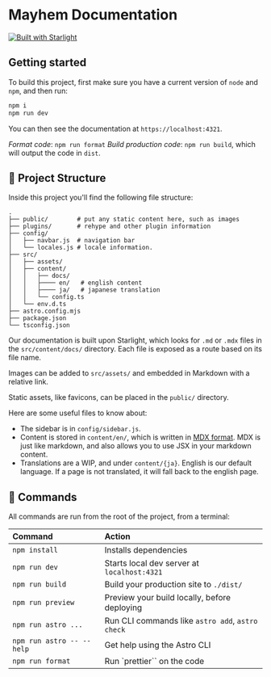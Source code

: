 # Mayhem Documentation

[![Built with Starlight](https://astro.badg.es/v2/built-with-starlight/tiny.svg)](https://starlight.astro.build)

## Getting started

To build this project, first make sure you have a current version of `node` and
`npm`, and then run:
```bash
npm i
npm run dev
```
You can then see the documentation at `https://localhost:4321`.

*Format code*:  `npm run format`
*Build production code*: `npm run build`, which will output the code in `dist`.




## 🚀 Project Structure

Inside this project you'll find the following file structure:
```
.
├── public/        # put any static content here, such as images
├── plugins/       # rehype and other plugin information
├── config/
│   ├── navbar.js  # navigation bar
│   └── locales.js # locale information. 
├── src/
│   ├── assets/
│   ├── content/
│   │   ├── docs/
│   │   ├──── en/   # english content
│   │   ├──── ja/   # japanese translation
│   │   └── config.ts
│   └── env.d.ts
├── astro.config.mjs
├── package.json
└── tsconfig.json
```

Our documentation is built upon Starlight, which looks for `.md` or `.mdx`
files in the `src/content/docs/` directory. Each file is exposed as a route
based on its file name.


Images can be added to `src/assets/` and embedded in Markdown with a relative link.

Static assets, like favicons, can be placed in the `public/` directory.

Here are some useful files to know about:
 * The sidebar is in `config/sidebar.js`.
 * Content is stored in `content/en/`, which is written in [MDX
   format](https://mdxjs.com/). MDX is just like markdown, and also allows you
   to use JSX in your markdown content. 
 * Translations are a WIP, and under `content/{ja}`. English is our default
   language. If a page is not translated, it will fall back to the english
   page.


## 🧞 Commands

All commands are run from the root of the project, from a terminal:

| Command                   | Action                                           |
| :------------------------ | :----------------------------------------------- |
| `npm install`             | Installs dependencies                            |
| `npm run dev`             | Starts local dev server at `localhost:4321`      |
| `npm run build`           | Build your production site to `./dist/`          |
| `npm run preview`         | Preview your build locally, before deploying     |
| `npm run astro ...`       | Run CLI commands like `astro add`, `astro check` |
| `npm run astro -- --help` | Get help using the Astro CLI                     |
| `npm run format`          | Run `prettier`` on the code                      |

